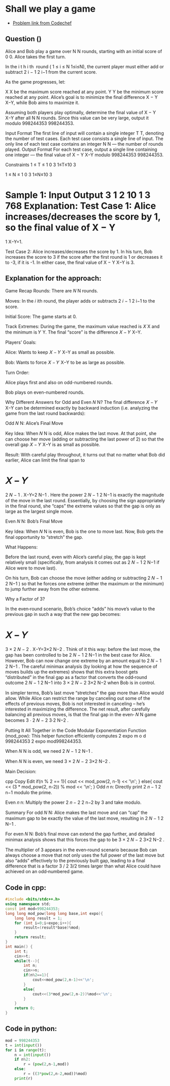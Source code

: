 # Shall we play a game
- [Problem link from Codechef](https://www.codechef.com/problems/SWPG?tab=statement)
## Question ()
Alice and Bob play a game over 
N
N rounds, starting with an initial score of 
0
0. Alice takes the first turn.

In the 
i
t
h
i 
th
​
  round (
1
≤
i
≤
N
1≤i≤N), the current player must either add or subtract 
2
i
−
1
2 
i−1
  from the current score.

As the game progresses, let:

X
X be the maximum score reached at any point.
Y
Y be the minimum score reached at any point.
Alice’s goal is to minimize the final difference 
X
−
Y
X−Y, while Bob aims to maximize it.

Assuming both players play optimally, determine the final value of 
X
−
Y
X−Y after all 
N
N rounds. Since this value can be very large, output it modulo 
998244353
998244353.

Input Format
The first line of input will contain a single integer 
T
T, denoting the number of test cases.
Each test case consists a single line of input.
The only line of each test case contains an integer 
N
N — the number of rounds played.
Output Format
For each test case, output a single line containing one integer — the final value of 
X
−
Y
X−Y modulo 
998244353
998244353.

Constraints
1
≤
T
≤
1
0
3
1≤T≤10 
3
 
1
≤
N
≤
1
0
3
1≤N≤10 
3
 
Sample 1:
Input
Output
3
1
2
10
1
3
768
Explanation:
Test Case 1: Alice increases/decreases the score by 1, so the final value of 
X
−
Y
=
1
X−Y=1.

Test Case 2: Alice increases/decreases the score by 1. In his turn, Bob increases the score to 3 if the score after the first round is 1 or decreases it to -3, if it is -1. In either case, the final value of 
X
−
Y
X−Y is 3.
## Explanation for the approach:
Game Recap
Rounds: There are 
𝑁
N rounds.

Moves: In the 
𝑖
ith round, the player adds or subtracts 
2
𝑖
−
1
2 
i−1
  to the score.

Initial Score: The game starts at 0.

Track Extremes: During the game, the maximum value reached is 
𝑋
X and the minimum is 
𝑌
Y. The final “score” is the difference 
𝑋
−
𝑌
X−Y.

Players’ Goals:

Alice: Wants to keep 
𝑋
−
𝑌
X−Y as small as possible.

Bob: Wants to force 
𝑋
−
𝑌
X−Y to be as large as possible.

Turn Order:

Alice plays first and also on odd-numbered rounds.

Bob plays on even-numbered rounds.

Why Different Answers for Odd and Even 
𝑁
N?
The final difference 
𝑋
−
𝑌
X−Y can be determined exactly by backward induction (i.e. analyzing the game from the last round backwards):

Odd 
𝑁
N: Alice’s Final Move

Key Idea: When 
𝑁
N is odd, Alice makes the last move. At that point, she can choose her move (adding or subtracting the last power of 2) so that the overall gap 
𝑋
−
𝑌
X−Y is as small as possible.

Result: With careful play throughout, it turns out that no matter what Bob did earlier, Alice can limit the final span to

𝑋
−
𝑌
=
2
𝑁
−
1
.
X−Y=2 
N−1
 .
Here the power 
2
𝑁
−
1
2 
N−1
  is exactly the magnitude of the move in the last round. Essentially, by choosing the sign appropriately in the final round, she “caps” the extreme values so that the gap is only as large as the largest single move.

Even 
𝑁
N: Bob’s Final Move

Key Idea: When 
𝑁
N is even, Bob is the one to move last. Now, Bob gets the final opportunity to “stretch” the gap.

What Happens:

Before the last round, even with Alice’s careful play, the gap is kept relatively small (specifically, from analysis it comes out as 
2
𝑁
−
1
2 
N−1
  if Alice were to move last).

On his turn, Bob can choose the move (either adding or subtracting 
2
𝑁
−
1
2 
N−1
 ) so that he forces one extreme (either the maximum or the minimum) to jump further away from the other extreme.

Why a Factor of 3?

In the even‑round scenario, Bob’s choice “adds” his move’s value to the previous gap in such a way that the new gap becomes:

𝑋
−
𝑌
=
3
×
2
𝑁
−
2
.
X−Y=3×2 
N−2
 .
Think of it this way: before the last move, the gap has been controlled to be 
2
𝑁
−
1
2 
N−1
  in the best case for Alice. However, Bob can now change one extreme by an amount equal to 
2
𝑁
−
1
2 
N−1
 . The careful minimax analysis (by looking at how the sequence of moves builds up the extremes) shows that this extra boost gets “distributed” in the final gap as a factor that converts the odd‑round outcome 
2
𝑁
−
1
2 
N−1
  into 
3
×
2
𝑁
−
2
3×2 
N−2
  when Bob is in control.

In simpler terms, Bob’s last move “stretches” the gap more than Alice would allow. While Alice can restrict the range by canceling out some of the effects of previous moves, Bob is not interested in canceling – he’s interested in maximizing the difference. The net result, after carefully balancing all previous moves, is that the final gap in the even‑
𝑁
N game becomes 
3
⋅
2
𝑁
−
2
3⋅2 
N−2
 .

Putting It All Together in the Code
Modular Exponentiation Function (mod_pow):
This helper function efficiently computes 
2
expo
m
o
d
 
 
998244353
2 
expo
 mod998244353.

When 
𝑁
N is odd, we need 
2
𝑁
−
1
2 
N−1
 .

When 
𝑁
N is even, we need 
3
×
2
𝑁
−
2
3×2 
N−2
 .

Main Decision:

cpp
Copy
Edit
if(n % 2 == 1){
    cout << mod_pow(2, n-1) << '\n';
}
else{
    cout << (3 * mod_pow(2, n-2)) % mod << '\n';
}
Odd 
𝑛
n: Directly print 
2
𝑛
−
1
2 
n−1
  modulo the prime.

Even 
𝑛
n: Multiply the power 
2
𝑛
−
2
2 
n−2
  by 3 and take modulo.

Summary
For odd 
𝑁
N:
Alice makes the last move and can “cap” the maximum gap to be exactly the value of the last move, resulting in 
2
𝑁
−
1
2 
N−1
 .

For even 
𝑁
N:
Bob’s final move can extend the gap further, and detailed minimax analysis shows that this forces the gap to be 
3
×
2
𝑁
−
2
3×2 
N−2
 .

The multiplier of 3 appears in the even‑round scenario because Bob can always choose a move that not only uses the full power of the last move but also “adds” effectively to the previously built gap, leading to a final difference that is a factor 
3
/
2
3/2 times larger than what Alice could have achieved on an odd‑numbered game.
## Code in cpp:
```cpp
#include <bits/stdc++.h>
using namespace std;
const int mod=998244353;
long long mod_pow(long long base,int expo){
    long long result = 1;
    for (int i=0;i<expo;i++){
        result=(result*base)%mod;
    }
    return result;
}
int main() {
	int t;
    cin>>t;
    while(t--){
        int n;
        cin>>n;
        if(n%2==1){
            cout<<mod_pow(2,n-1)<<'\n';
        }
        else{
            cout<<(3*mod_pow(2,n-2))%mod<<'\n';
        }
    }
    return 0;
}
```
## Code in python:
```python
mod = 998244353
t = int(input())
for i in range(t):
    n = int(input())
    if n%2:
        r = (pow(2,n-1,mod))
    else:
        r = ((3*pow(2,n-2,mod))%mod)
    print(r)
```
